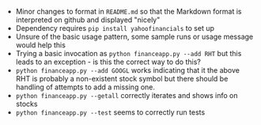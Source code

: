 - Minor changes to format in `README.md` so that the Markdown format
  is interpreted on github and displayed "nicely"
- Dependency requires `pip install yahoofinancials` to set up
- Unsure of the basic usage pattern, some sample runs or usage message
  would help this
- Trying a basic invocation as `python financeapp.py --add RHT` but
  this leads to an exception - is this the correct way to do this?
- `python financeapp.py --add GOOGL` works indicating that it the
  above RHT is probably a non-existent stock symbol but there should
  be handling of attempts to add a missing one.
- `python financeapp.py --getall` correctly iterates and shows info on stocks
- `python financeapp.py --test` seems to correctly run tests
  

